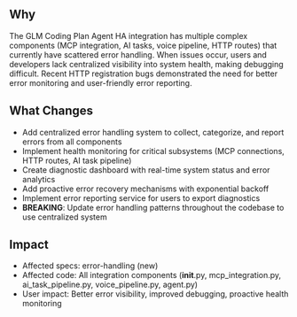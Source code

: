 ## Why
The GLM Coding Plan Agent HA integration has multiple complex components (MCP integration, AI tasks, voice pipeline, HTTP routes) that currently have scattered error handling. When issues occur, users and developers lack centralized visibility into system health, making debugging difficult. Recent HTTP registration bugs demonstrated the need for better error monitoring and user-friendly error reporting.

## What Changes
- Add centralized error handling system to collect, categorize, and report errors from all components
- Implement health monitoring for critical subsystems (MCP connections, HTTP routes, AI task pipeline)
- Create diagnostic dashboard with real-time system status and error analytics
- Add proactive error recovery mechanisms with exponential backoff
- Implement error reporting service for users to export diagnostics
- **BREAKING**: Update error handling patterns throughout the codebase to use centralized system

## Impact
- Affected specs: error-handling (new)
- Affected code: All integration components (__init__.py, mcp_integration.py, ai_task_pipeline.py, voice_pipeline.py, agent.py)
- User impact: Better error visibility, improved debugging, proactive health monitoring